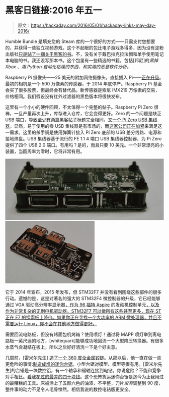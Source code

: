 # 黑客日链接:2016 年五一

> 原文：<https://hackaday.com/2016/05/01/hackaday-links-may-day-2016/>

Humble Bundle 是填充您的 Steam 库的一个很好的方式——只需支付您想要的，并获得一些独立视频游戏。这个不起眼的包比电子游戏多得多，因为没有淀粉出版社[只是贴了一捆关于黑客的书](https://www.humblebundle.com/books/no-starch-hacking-books)。不，没有关于戴巴拉克拉法帽和单手使用笔记本电脑的书。我还没写那本书。这个包里有一些精选的书籍，包括[邦尼]的*黑掉 Xbox* 、*用 Python 自动化枯燥的东西、*和*实用的恶意软件分析。*

Raspberry Pi 摄像头——25 美元的附加网络摄像头，直接插入 Pi——[正在升级](https://www.raspberrypi.org/blog/new-8-megapixel-camera-board-sale-25/)。最初的相机是一个 500 万像素的传感器，于 2014 年底停产。Raspberry Pi 基金会买了很多股票，但最终会有替代品。新传感器是索尼 IMX219 万像素的交易，价格相同。我们假设没有红外过滤器的黑色版本将很快发布。

这里有一个小小的硬件回顾，不太值得一个完整的帖子。Raspberry Pi Zero 很棒，一旦产量再次上升，库存进入仓库，它会变得更好。Zero 的一个问题是缺乏 USB 端口，导致[至少有两篇黑客帖子](http://hackaday.com/2015/12/19/yet-another-pi-zero-usb-hub/)标题完全相同，[又一个 Pi Zero USB 集线器](http://hackaday.com/2015/12/30/yet-another-pi-zero-usb-hub-2/)。显然，易于使用的零 USB 集线器是有市场的，而[这家公司正在加紧](http://makerspot.com/stackable-usb-hub-for-raspberry-pi-zero/)来满足这一需求。这里的杀手锏是使用弹簧针接入 Pi Zero 底部的 USB 差分线路、电源和接地焊盘。USB 集线器基于流行的 FE 1.1 4 端口 USB 集线器控制器，为 Pi Zero 提供了四个 USB 2.0 端口。有用吗？是的，而且只要 10 美元。一个非常漂亮的小装置，当圆周率为零时，它将非常有用。

 [![DSC_0194](img/ef661cfdcc5b45458e9da65fb0f757fb.png "DSC_0194")](https://i0.wp.com/hackaday.com/wp-content/uploads/2016/04/dsc_0194.jpg?ssl=1)  [![DSC_0192](img/c230ddf0cb66be589281251d0850106d.png "DSC_0192")](https://i0.wp.com/hackaday.com/wp-content/uploads/2016/04/dsc_0192.jpg?ssl=1) 

它于 2014 年宣布，2015 年发布，但 STM32F7 并没有看到围绕这些部件的很多行动。遗憾的是，这是对著名的强大的 STM32F4 微控制器的升级，它已经能够通过 VGA 驱动高分辨率显示器[，作为 96 福特 Aspire](https://hackaday.com/2015/06/07/better-vga-on-the-stm32f4/) 的发动机控制单元[，以及作为非常复杂的无刷电机驱动器](https://hackaday.com/2014/01/01/building-an-engine-control-unit-with-the-stm32f4/)[。STM32F7 可以做所有这些甚至更多，现在 ST 正在 F7 的探索板上降价。如果你正在寻找一个大功率的 ARM 微处理器，并且不需要运行 Linux，你不会在其他地方做得更好。](https://hackaday.com/2016/02/04/adding-position-control-to-an-open-source-brushless-motor-driver/)

需要回流电路板，但没有烤面包机烤箱？使用喷灯！通过将 MAPP 喷灯举到离电路板一英尺远的地方，[whitequark]能够成功地回流一个大型降压转换器。有很多水蒸气会凝结在板上，所以之后好好清洗一下是个好主意。

几周前，[雷米尔先生] [造了一个 360 度全金属铰链](http://hackaday.com/2016/04/17/designing-a-360-degree-all-metal-hinge/)。从那以后，他一直在做一些更危险的事情:[制造成堆的迷你台锯](http://www.mrlemieux.com/the-ringinator-table-saw/)。小型台锯对模型、模型等很有用。[雷米尔先生]的台锯是一块数控铝，有一个轴承和锯轴连接到电钻。你说危险？不能和竞争对手相比。[看我花过的最差的四十块钱](http://www.harborfreight.com/4-in-mighty-mite-table-saw-with-blade-61608.html)。这个恐怖货运迷你台锯是迄今为止我用过的最糟糕的工具。床被涂上了五颜六色的油漆，不平整，刀片*没有*调整到 90 度，整件事的动力不足令人毛骨悚然。相信我说的数控电钻版更安全。